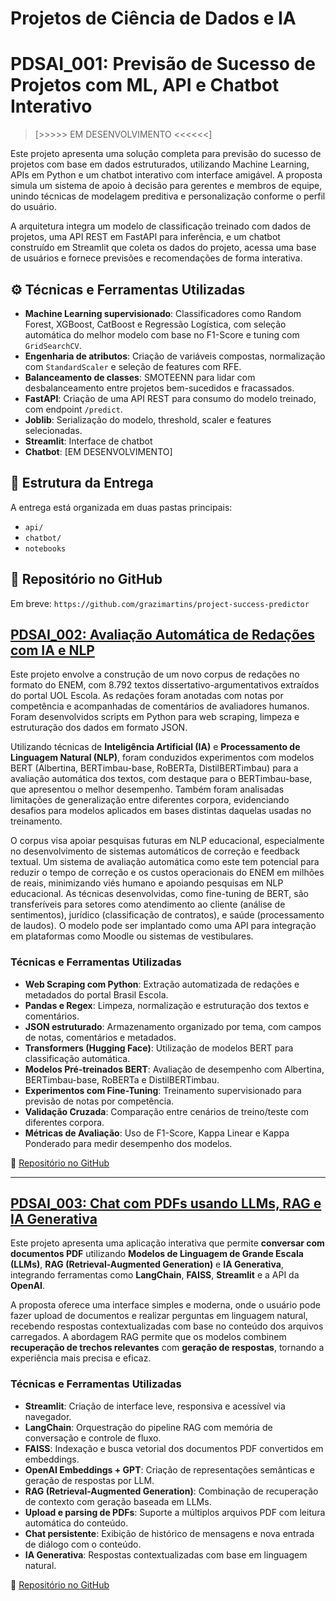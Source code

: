 # Projetos de Ciência de Dados e IA

# PDSAI_001: Previsão de Sucesso de Projetos com ML, API e Chatbot Interativo

> [>>>>> EM DESENVOLVIMENTO <<<<<<]

Este projeto apresenta uma solução completa para previsão do sucesso de projetos com base em dados estruturados, utilizando Machine Learning, APIs em Python e um chatbot interativo com interface amigável. A proposta simula um sistema de apoio à decisão para gerentes e membros de equipe, unindo técnicas de modelagem preditiva e personalização conforme o perfil do usuário.

A arquitetura integra um modelo de classificação treinado com dados de projetos, uma API REST em FastAPI para inferência, e um chatbot construído em Streamlit que coleta os dados do projeto, acessa uma base de usuários e fornece previsões e recomendações de forma interativa.

## ⚙️ Técnicas e Ferramentas Utilizadas

- **Machine Learning supervisionado**: Classificadores como Random Forest, XGBoost, CatBoost e Regressão Logística, com seleção automática do melhor modelo com base no F1-Score e tuning com `GridSearchCV`.
- **Engenharia de atributos**: Criação de variáveis compostas, normalização com `StandardScaler` e seleção de features com RFE.
- **Balanceamento de classes**: SMOTEENN para lidar com desbalanceamento entre projetos bem-sucedidos e fracassados.
- **FastAPI**: Criação de uma API REST para consumo do modelo treinado, com endpoint `/predict`.
- **Joblib**: Serialização do modelo, threshold, scaler e features selecionadas.
- **Streamlit**: Interface de chatbot
- **Chatbot**: [EM DESENVOLVIMENTO]

## 📁 Estrutura da Entrega

A entrega está organizada em duas pastas principais:

- `api/`
- `chatbot/`
- `notebooks`

## 🔗 Repositório no GitHub

Em breve: `https://github.com/grazimartins/project-success-predictor`


## [PDSAI_002: Avaliação Automática de Redações com IA e NLP ](https://github.com/laicsiifes/aes_enem_corpus)
  
Este projeto envolve a construção de um novo corpus de redações no formato do ENEM, com 8.792 textos dissertativo-argumentativos extraídos do portal UOL Escola. As redações foram anotadas com notas por competência e acompanhadas de comentários de avaliadores humanos. Foram desenvolvidos scripts em Python para web scraping, limpeza e estruturação dos dados em formato JSON.

Utilizando técnicas de **Inteligência Artificial (IA)** e **Processamento de Linguagem Natural (NLP)**, foram conduzidos experimentos com modelos BERT (Albertina, BERTimbau-base, RoBERTa, DistilBERTimbau) para a avaliação automática dos textos, com destaque para o BERTimbau-base, que apresentou o melhor desempenho. Também foram analisadas limitações de generalização entre diferentes corpora, evidenciando desafios para modelos aplicados em bases distintas daquelas usadas no treinamento.

O corpus visa apoiar pesquisas futuras em NLP educacional, especialmente no desenvolvimento de sistemas automáticos de correção e feedback textual. Um sistema de avaliação automática como este tem potencial para reduzir o tempo de correção e os custos operacionais do ENEM em milhões de reais, minimizando viés humano e apoiando pesquisas em NLP educacional. As técnicas desenvolvidas, como fine-tuning de BERT, são transferíveis para setores como atendimento ao cliente (análise de sentimentos), jurídico (classificação de contratos), e saúde (processamento de laudos). O modelo pode ser implantado como uma API para integração em plataformas como Moodle ou sistemas de vestibulares.

### Técnicas e Ferramentas Utilizadas

- **Web Scraping com Python**: Extração automatizada de redações e metadados do portal Brasil Escola.  
- **Pandas e Regex**: Limpeza, normalização e estruturação dos textos e comentários.  
- **JSON estruturado**: Armazenamento organizado por tema, com campos de notas, comentários e metadados.  
- **Transformers (Hugging Face)**: Utilização de modelos BERT para classificação automática.  
- **Modelos Pré-treinados BERT**: Avaliação de desempenho com Albertina, BERTimbau-base, RoBERTa e DistilBERTimbau.  
- **Experimentos com Fine-Tuning**: Treinamento supervisionado para previsão de notas por competência.  
- **Validação Cruzada**: Comparação entre cenários de treino/teste com diferentes corpora.  
- **Métricas de Avaliação**: Uso de F1-Score, Kappa Linear e Kappa Ponderado para medir desempenho dos modelos.


🔗 [Repositório no GitHub](https://github.com/laicsiifes/aes_enem_corpus)

---

## [PDSAI_003: Chat com PDFs usando LLMs, RAG e IA Generativa](https://github.com/grazimartins/chat-pdf-rag)

Este projeto apresenta uma aplicação interativa que permite **conversar com documentos PDF** utilizando **Modelos de Linguagem de Grande Escala (LLMs)**, **RAG (Retrieval-Augmented Generation)** e **IA Generativa**, integrando ferramentas como **LangChain**, **FAISS**, **Streamlit** e a API da **OpenAI**.

A proposta oferece uma interface simples e moderna, onde o usuário pode fazer upload de documentos e realizar perguntas em linguagem natural, recebendo respostas contextualizadas com base no conteúdo dos arquivos carregados. A abordagem RAG permite que os modelos combinem **recuperação de trechos relevantes** com **geração de respostas**, tornando a experiência mais precisa e eficaz.

### Técnicas e Ferramentas Utilizadas

- **Streamlit**: Criação de interface leve, responsiva e acessível via navegador.  
- **LangChain**: Orquestração do pipeline RAG com memória de conversação e controle de fluxo.  
- **FAISS**: Indexação e busca vetorial dos documentos PDF convertidos em embeddings.  
- **OpenAI Embeddings + GPT**: Criação de representações semânticas e geração de respostas por LLM.  
- **RAG (Retrieval-Augmented Generation)**: Combinação de recuperação de contexto com geração baseada em LLMs.  
- **Upload e parsing de PDFs**: Suporte a múltiplos arquivos PDF com leitura automática do conteúdo.  
- **Chat persistente**: Exibição de histórico de mensagens e nova entrada de diálogo com o conteúdo.  
- **IA Generativa**: Respostas contextualizadas com base em linguagem natural.


🔗 [Repositório no GitHub](https://github.com/grazimartins/chat-pdf-rag)